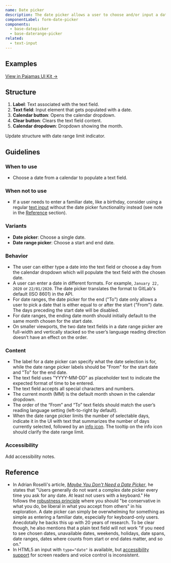 ```yaml
---
name: Date picker
description: The date picker allows a user to choose and/or input a date by using a calendar dropdown or by typing the date into a text field.
componentLabel: form-date-picker
components:
  - base-datepicker
  - base-daterange-picker
related:
  - text-input
---
```


## Examples

<story-viewer component="base-datepicker" title="Date picker"></story-viewer>

<story-viewer component="base-daterange-picker" title="Date range picker"></story-viewer>

<story-viewer component="base-daterange-picker" story="with-dates-selected-and-tooltip" title="Date range picker with maximum range indicator"></story-viewer>

[View in Pajamas UI Kit →](https://www.figma.com/file/qEddyqCrI7kPSBjGmwkZzQ/%F0%9F%93%99-Component-library?type=design&node-id=425-13&mode=dev)

## Structure

<figure-img alt="Numbered diagram of a date picker structure" label="Date picker structure" src="/img/date-picker-structure.svg"></figure-img>

1. **Label**: Text associated with the text field.
1. **Text field**: Input element that gets populated with a date.
1. **Calendar button**: Opens the calendar dropdown.
1. **Clear button**: Clears the text field content.
1. **Calendar dropdown**: Dropdown showing the month.

<todo>Update structure with date range limit indicator.</todo>

## Guidelines

### When to use

- Choose a date from a calendar to populate a text field.

### When not to use

- If a user needs to enter a familiar date, like a birthday, consider using a regular [text input](/components/text-input) without the date picker functionality instead (see note in the [Reference](#reference) section).

### Variants

- **Date picker**: Choose a single date.
- **Date range picker**: Choose a start and end date.

### Behavior

- The user can either type a date into the text field or choose a day from the calendar dropdown which will populate the text field with the chosen date.
- A user can enter a date in different formats. For example, `January 22, 2020` or `22/01/2020`. The date picker translates the format to GitLab's default (ISO 8601) in the API.
- For date ranges, the date picker for the end ("To") date only allows a user to pick a date that is either equal to or after the start ("From") date. The days preceding the start date will be disabled.
- For date ranges, the ending date month should initially default to the same month chosen for the start date.
- On smaller viewports, the two date text fields in a date range picker are full-width and vertically stacked so the user’s language reading direction doesn’t have an effect on the order.

### Content

- The label for a date picker can specify what the date selection is for, while the date range picker labels should be "From" for the start date and "To" for the end date.
- The text field uses "YYYY-MM-DD" as placeholder text to indicate the expected format of time to be entered.
- The text field accepts all special characters and numbers.
- The current month (MM) is the default month shown in the calendar dropdown.
- The order of the “From” and “To” text fields should match the user’s reading language setting (left-to-right by default).
- When the date range picker limits the number of selectable days, indicate it in the UI with text that summarizes the number of days currently selected, followed by an [info icon](https://gitlab-org.gitlab.io/gitlab-svgs/?q=~information-o). The tooltip on the info icon should clarify the date range limit.

### Accessibility

<todo>Add accessibility notes.</todo>

## Reference

- In Adrian Roselli's article, _[Maybe You Don't Need a Date Picker](https://adrianroselli.com/2019/07/maybe-you-dont-need-a-date-picker.html)_, he states that "Users generally do not want a complex date picker every time you ask for any date. At least not users with a keyboard." He follows the [robustness principle](https://en.wikipedia.org/wiki/Robustness_principle) where you should "be conservative in what you do, be liberal in what you accept from others" in his exploration. A date picker can simply be overwhelming for something as simple as entering a familiar date, especially for keyboard-only users. Anecdotally he backs this up with 20 years of research. To be clear though, he also mentions that a plain text field will not work "if you need to see chosen dates, unavailable dates, weekends, holidays, date spans, date ranges, dates where counts from start or end dates matter, and so on."
- In HTML5 an input with `type="date"` is available, but [accessibility support](https://a11ysupport.io/tech/html/input(type-date)_element) for screen readers and voice control is inconsistent.
